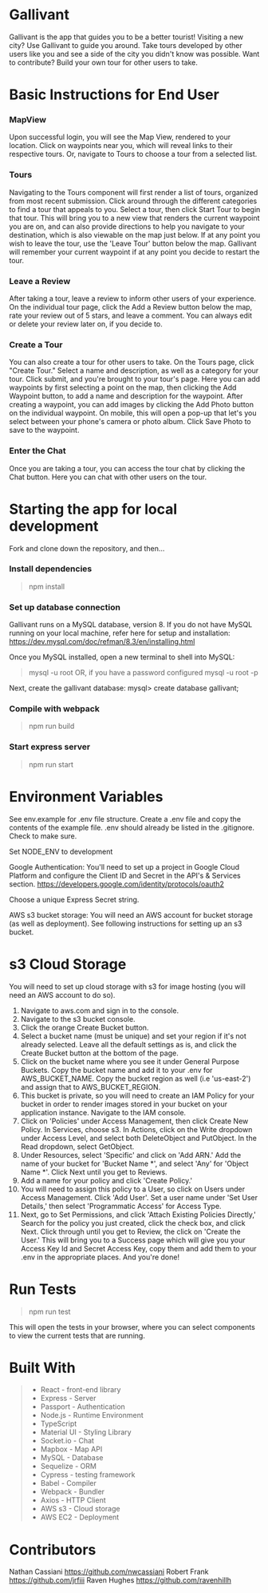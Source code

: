 # Gallivant

Gallivant is the app that guides you to be a better tourist! Visiting a new city? Use Gallivant to guide you around. Take tours developed by other users like you and see a side of the city you didn't know was possible. Want to contribute? Build your own tour for other users to take.

# Basic Instructions for End User

### MapView
Upon successful login, you will see the Map View, rendered to your location. Click on waypoints near you, which will reveal links to their respective tours. Or, navigate to Tours to choose a tour from a selected list.

### Tours
Navigating to the Tours component will first render a list of tours, organized from most recent submission. Click around through the different categories to find a tour that appeals to you. Select a tour, then click Start Tour to begin that tour. This will bring you to a new view that renders the current waypoint you are on, and can also provide directions to help you navigate to your destination, which is also viewable on the map just below. If at any point you wish to leave the tour, use the 'Leave Tour' button below the map. Gallivant will remember your current waypoint if at any point you decide to restart the tour.

### Leave a Review
After taking a tour, leave a review to inform other users of your experience. On the individual tour page, click the Add a Review button below the map, rate your review out of 5 stars, and leave a comment. You can always edit or delete your review later on, if you decide to.

### Create a Tour
You can also create a tour for other users to take. On the Tours page, click "Create Tour." Select a name and description, as well as a category for your tour. Click submit, and you're brought to your tour's page. Here you can add waypoints by first selecting a point on the map, then clicking the Add Waypoint button, to add a name and description for the waypoint. After creating a waypoint, you can add images by clicking the Add Photo button on the individual waypoint. On mobile, this will open a pop-up that let's you select between your phone's camera or photo album. Click Save Photo to save to the waypoint.

### Enter the Chat
Once you are taking a tour, you can access the tour chat by clicking the Chat button. Here you can chat with other users on the tour. 

# Starting the app for local development

Fork and clone down the repository, and then...

### Install dependencies

> npm install

### Set up database connection

Gallivant runs on a MySQL database, version 8. If you do not have MySQL running on your local machine, refer here for setup and installation: https://dev.mysql.com/doc/refman/8.3/en/installing.html

Once you MySQL installed, open a new terminal to shell into MySQL:
> mysql -u root
OR, if you have a password configured
> mysql -u root -p

Next, create the gallivant database:
mysql> create database gallivant;

### Compile with webpack

> npm run build

### Start express server 

> npm run start

# Environment Variables

See env.example for .env file structure. Create a .env file and copy the contents of the example file.  .env should already be listed in the .gitignore. Check to make sure.

Set NODE_ENV to development

Google Authentication: You'll need to set up a project in Google Cloud Platform and configure the Client ID and Secret in the API's & Services section. https://developers.google.com/identity/protocols/oauth2

Choose a unique Express Secret string.

AWS s3 bucket storage: You will need an AWS account for bucket storage (as well as deployment). See following instructions for setting up an s3 bucket.

# s3 Cloud Storage

You will need to set up cloud storage with s3 for image hosting (you will need an AWS account to do so).

1. Navigate to aws.com and sign in to the console.
2. Navigate to the s3 bucket console.
3. Click the orange Create Bucket button.
4. Select a bucket name (must be unique) and set your region if it's not already selected. Leave all the default settings as is, and click the Create Bucket button at the bottom of the page.
5. Click on the bucket name where you see it under General Purpose Buckets. Copy the bucket name and add it to your .env for AWS_BUCKET_NAME. Copy the bucket region as well (i.e 'us-east-2') and assign that to AWS_BUCKET_REGION.
6. This bucket is private, so you will need to create an IAM Policy for your bucket in order to render images stored in your bucket on your application instance. Navigate to the IAM console.
7. Click on 'Policies' under Access Management, then click Create New Policy. In Services, choose s3. In Actions, click on the Write dropdown under Access Level, and select both DeleteObject and PutObject. In the Read dropdown, select GetObject.
8. Under Resources, select 'Specific' and click on 'Add ARN.' Add the name of your bucket for 'Bucket Name *', and select 'Any' for 'Object Name *'. Click Next until you get to Reviews.
9. Add a name for your policy and click 'Create Policy.'
10. You will need to assign this policy to a User, so click on Users under Access Management. Click 'Add User'. Set a user name under 'Set User Details,' then select 'Programmatic Access' for Access Type.
11. Next, go to Set Permissions, and click 'Attach Existing Policies Directly,' Search for the policy you just created, click the check box, and click Next. Click through until you get to Review, the click on 'Create the User.' This will bring you to a Success page which will give you your Access Key Id and Secret Access Key, copy them and add them to your .env in the appropriate places. And you're done!

# Run Tests

> npm run test

This will open the tests in your browser, where you can select components to view the current tests that are running.

# Built With
> * React - front-end library
> * Express - Server
> * Passport - Authentication
> * Node.js - Runtime Environment
> * TypeScript
> * Material UI - Styling Library
> * Socket.io - Chat
> * Mapbox - Map API
> * MySQL - Database
> * Sequelize - ORM
> * Cypress - testing framework
> * Babel - Compiler
> * Webpack - Bundler
> * Axios - HTTP Client
> * AWS s3 - Cloud storage
> * AWS EC2 - Deployment

# Contributors
Nathan Cassiani https://github.com/nwcassiani
Robert Frank https://github.com/jrfiii
Raven Hughes https://github.com/ravenhillh

